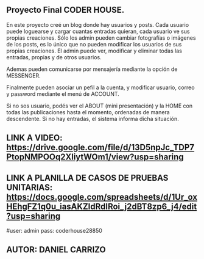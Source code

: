 
## Proyecto Final CODER HOUSE.
En este proyecto creé un blog donde hay usuarios y posts. Cada usuario puede loguearse y cargar cuantas entradas quieran, cada usuario ve sus propias creaciones.
Sólo los admin pueden cambiar fotografías o imágenes de los posts, es lo único que no pueden modificar los usuarios de sus propias creaciones.
El admin puede ver, modificar y eliminar todas las entradas, propias y de otros usuarios.

Ademas pueden comunicarse por mensajería mediante la opción de MESSENGER.

Finalmente pueden asociar un pefil a la cuenta, y modificar usuario, correo y password mediante el menú de ACCOUNT.

Si no sos usuario, podés ver el ABOUT (mini presentación) y la HOME con todas las publicaciones hasta el momento, ordenadas de manera descendente. Si no hay entradas,
el sistema informa dicha situación.

## LINK A VIDEO: https://drive.google.com/file/d/13D5npJc_TDP7PtopNMPOOq2XliytWOm1/view?usp=sharing
## LINK A PLANILLA DE CASOS DE PRUEBAS UNITARIAS: https://docs.google.com/spreadsheets/d/1Ur_oxHEhgFZ1q0u_iasAKZIdRdIRoi_j2dBT8zp6_j4/edit?usp=sharing

#user: admin pass: coderhouse28850

## AUTOR: DANIEL CARRIZO

